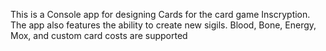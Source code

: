 This is a Console app for designing Cards for the card game Inscryption. The app also features the ability to create new sigils. Blood, Bone, Energy, Mox, and custom card costs are supported
